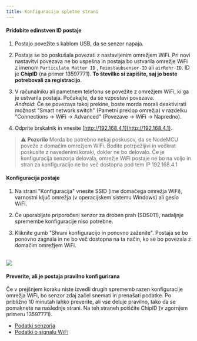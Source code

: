 ```yaml
---
title: Konfiguracija spletne strani
---
```

#### Pridobite edinstven ID postaje
1. Postajo povežite s kablom USB, da se senzor napaja.

2. Postaja se bo poskušala povezati z nastavljenim omrežjem WiFi. Pri novi nastavitvi povezava ne bo uspešna in postaja bo ustvarila omrežje WiFi z imenom `Particulate Matter ID` , `Feinstaubsensor-ID` ali `airRohr-ID`. ID je **ChipID** (na primer 13597771). **To številko si zapišite, saj jo boste potrebovali za registracijo**.

3. V računalniku ali pametnem telefonu se povežite z omrežjem WiFi, ki ga je ustvarila postaja. Počakajte, da se vzpostavi povezava.<br>*Android*: Če se povezava takoj prekine, boste morda morali deaktivirati možnost "Smart network switch" (Pametni preklop omrežja) v razdelku "Connections -> WiFi -> Advanced" (Povezave -> WiFi -> Napredno).

4. Odprite brskalnik in vnesite [http://192.168.4.1](http://192.168.4.1).

> ⚠️ **Pozorilo** Morda bo potrebno nekaj poskusov, da se NodeMCU poveže z domačim omrežjem WiFi. Bodite potrpežljivi in večkrat poskusite z navedenimi koraki, dokler ne bo delovalo. Če je konfiguracija senzorja delovala, omrežje WiFi postaje ne bo na voljo in stran za konfiguracijo ne bo več dostopna pod tem IP 192.168.4.1

#### Konfiguracija postaje
1. Na strani "Konfiguracija" vnesite SSID (ime domačega omrežja WiFi), varnostni ključ omrežja (v operacijskem sistemu Windows) ali geslo WiFi.

2. Če uporabljate priporočeni senzor za droben prah (SDS011), nadaljnje spremembe konfiguracije niso potrebne.

3. Kliknite gumb "Shrani konfiguracijo in ponovno zaženite". Postaja se bo ponovno zagnala in ne bo več dostopna na ta način, ko se bo povezala z domačim omrežjem WiFi.

<br>

<img src="../docs/airrohr_config_initial.jpg" loading="lazy"/>

<br>

#### Preverite, ali je postaja pravilno konfigurirana
Če v prejšnjem koraku niste izvedli drugih sprememb razen konfiguracije omrežja WiFi, bo senzor zdaj začel snemati in prenašati podatke. Po približno 10 minutah lahko preverite, ali vse deluje pravilno, tako da se pomaknete na naslednje strani. Na teh straneh poiščite ChipID (v zgornjem primeru 13597771).

 * [Podatki senzorja](https://www.madavi.desensorgraph.php)
 * [Podatki o signalu WiFi](https://www.madavi.desensorsignal.php)
